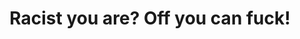 ---
layout: blog
category: blog
title: Racist you are? Off you can fuck!
summary: 
image: racistyouare.png
tags: [Präambel,Migration]
---
